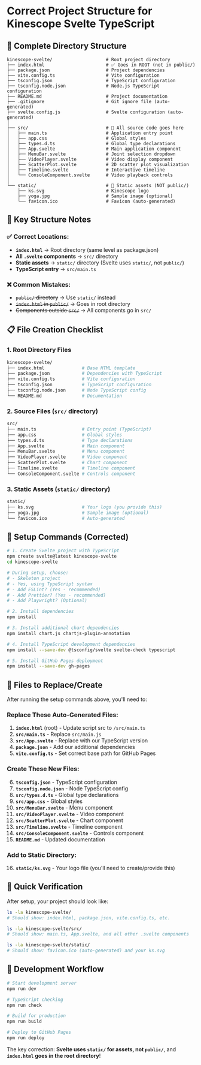# Correct Project Structure for Kinescope Svelte TypeScript

## 📁 Complete Directory Structure

```
kinescope-svelte/                    # Root project directory
├── index.html                       # ✅ Goes in ROOT (not in public/)
├── package.json                     # Project dependencies
├── vite.config.ts                   # Vite configuration
├── tsconfig.json                    # TypeScript configuration
├── tsconfig.node.json               # Node.js TypeScript configuration
├── README.md                        # Project documentation
├── .gitignore                       # Git ignore file (auto-generated)
├── svelte.config.js                 # Svelte configuration (auto-generated)
│
├── src/                             # 📂 All source code goes here
│   ├── main.ts                      # Application entry point
│   ├── app.css                      # Global styles
│   ├── types.d.ts                   # Global type declarations
│   ├── App.svelte                   # Main application component
│   ├── MenuBar.svelte               # Joint selection dropdown
│   ├── VideoPlayer.svelte           # Video display component
│   ├── ScatterPlot.svelte           # 2D scatter plot visualization
│   ├── Timeline.svelte              # Interactive timeline
│   └── ConsoleComponent.svelte      # Video playback controls
│
└── static/                          # 📂 Static assets (NOT public/)
    ├── ks.svg                       # Kinescope logo
    ├── yoga.jpg                     # Sample image (optional)
    └── favicon.ico                  # Favicon (auto-generated)
```

## 🔧 Key Structure Notes

### ✅ Correct Locations:

- **`index.html`** → Root directory (same level as package.json)
- **All `.svelte` components** → `src/` directory
- **Static assets** → `static/` directory (Svelte uses `static/`, not `public/`)
- **TypeScript entry** → `src/main.ts`

### ❌ Common Mistakes:

- ~~`public/` directory~~ → Use `static/` instead
- ~~`index.html` in `public/`~~ → Goes in root directory
- ~~Components outside `src/`~~ → All components go in `src/`

## 📋 File Creation Checklist

### 1. Root Directory Files

```bash
kinescope-svelte/
├── index.html              # Base HTML template
├── package.json            # Dependencies with TypeScript
├── vite.config.ts          # Vite configuration
├── tsconfig.json           # TypeScript configuration
├── tsconfig.node.json      # Node TypeScript config
└── README.md               # Documentation
```

### 2. Source Files (`src/` directory)

```bash
src/
├── main.ts                 # Entry point (TypeScript)
├── app.css                 # Global styles
├── types.d.ts              # Type declarations
├── App.svelte              # Main component
├── MenuBar.svelte          # Menu component
├── VideoPlayer.svelte      # Video component
├── ScatterPlot.svelte      # Chart component
├── Timeline.svelte         # Timeline component
└── ConsoleComponent.svelte # Controls component
```

### 3. Static Assets (`static/` directory)

```bash
static/
├── ks.svg                  # Your logo (you provide this)
├── yoga.jpg                # Sample image (optional)
└── favicon.ico             # Auto-generated
```

## 🚀 Setup Commands (Corrected)

```bash
# 1. Create Svelte project with TypeScript
npm create svelte@latest kinescope-svelte
cd kinescope-svelte

# During setup, choose:
# - Skeleton project
# - Yes, using TypeScript syntax
# - Add ESLint? (Yes - recommended)
# - Add Prettier? (Yes - recommended)
# - Add Playwright? (Optional)

# 2. Install dependencies
npm install

# 3. Install additional chart dependencies
npm install chart.js chartjs-plugin-annotation

# 4. Install TypeScript development dependencies
npm install --save-dev @tsconfig/svelte svelte-check typescript

# 5. Install GitHub Pages deployment
npm install --save-dev gh-pages
```

## 📝 Files to Replace/Create

After running the setup commands above, you'll need to:

### Replace These Auto-Generated Files:

1. **`index.html`** (root) - Update script src to `/src/main.ts`
2. **`src/main.ts`** - Replace `src/main.js`
3. **`src/App.svelte`** - Replace with our TypeScript version
4. **`package.json`** - Add our additional dependencies
5. **`vite.config.ts`** - Set correct base path for GitHub Pages

### Create These New Files:

6. **`tsconfig.json`** - TypeScript configuration
7. **`tsconfig.node.json`** - Node TypeScript config
8. **`src/types.d.ts`** - Global type declarations
9. **`src/app.css`** - Global styles
10. **`src/MenuBar.svelte`** - Menu component
11. **`src/VideoPlayer.svelte`** - Video component
12. **`src/ScatterPlot.svelte`** - Chart component
13. **`src/Timeline.svelte`** - Timeline component
14. **`src/ConsoleComponent.svelte`** - Controls component
15. **`README.md`** - Updated documentation

### Add to Static Directory:

16. **`static/ks.svg`** - Your logo file (you'll need to create/provide this)

## 🎯 Quick Verification

After setup, your project should look like:

```bash
ls -la kinescope-svelte/
# Should show: index.html, package.json, vite.config.ts, etc.

ls -la kinescope-svelte/src/
# Should show: main.ts, App.svelte, and all other .svelte components

ls -la kinescope-svelte/static/
# Should show: favicon.ico (auto-generated) and your ks.svg
```

## 🔄 Development Workflow

```bash
# Start development server
npm run dev

# TypeScript checking
npm run check

# Build for production
npm run build

# Deploy to GitHub Pages
npm run deploy
```

The key correction: **Svelte uses `static/` for assets, not `public/`**, and **`index.html` goes in the root directory**!
